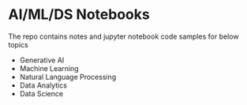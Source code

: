 # AI/ML/DS Notebooks

The repo contains notes and jupyter notebook code samples for below topics

- Generative AI
- Machine Learning
- Natural Language Processing
- Data Analytics
- Data Science
